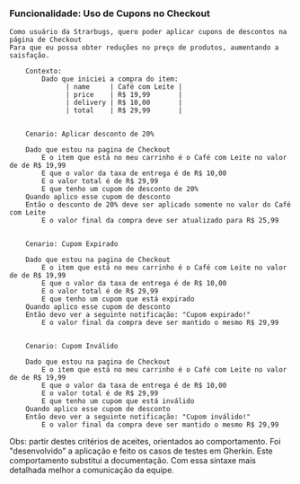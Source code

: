 ### Funcionalidade: Uso de Cupons no Checkout

    Como usuário da Strarbugs, quero poder aplicar cupons de descontos na página de Checkout
    Para que eu possa obter reduções no preço de produtos, aumentando a saisfação.

        Contexto:
            Dado que iniciei a compra do item:
                  | name     | Café com Leite |
                  | price    | R$ 19,99       |
                  | delivery | R$ 10,00       |
                  | total    | R$ 29,99       |


        Cenario: Aplicar desconto de 20%

        Dado que estou na pagina de Checkout
            E o item que está no meu carrinho é o Café com Leite no valor de de R$ 19,99
            E que o valor da taxa de entrega é de R$ 10,00
            E o valor total é de R$ 29,99
            E que tenho um cupom de desconto de 20%
        Quando aplico esse cupom de desconto
        Então o desconto de 20% deve ser aplicado somente no valor do Café com Leite
            E o valor final da compra deve ser atualizado para R$ 25,99


        Cenario: Cupom Expirado

        Dado que estou na pagina de Checkout
            E o item que está no meu carrinho é o Café com Leite no valor de de R$ 19,99
            E que o valor da taxa de entrega é de R$ 10,00
            E o valor total é de R$ 29,99
            E que tenho um cupom que está expirado
        Quando aplico esse cupom de desconto
        Então devo ver a seguinte notificação: "Cupom expirado!"
            E o valor final da compra deve ser mantido o mesmo R$ 29,99


        Cenario: Cupom Inválido

        Dado que estou na pagina de Checkout
            E o item que está no meu carrinho é o Café com Leite no valor de de R$ 19,99
            E que o valor da taxa de entrega é de R$ 10,00
            E o valor total é de R$ 29,99
            E que tenho um cupom que está inválido
        Quando aplico esse cupom de desconto
        Então devo ver a seguinte notificação: "Cupom inválido!"
            E o valor final da compra deve ser mantido o mesmo R$ 29,99

Obs: partir destes critérios de aceites, orientados ao comportamento. Foi "desenvolvido" a aplicação e feito os casos de testes em Gherkin. Este comportamento substitui a documentação. Com essa sintaxe mais detalhada melhor a comunicação da equipe. 


